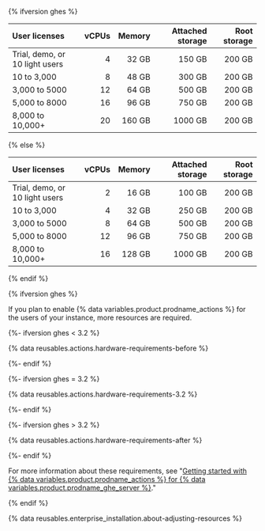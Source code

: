 {% ifversion ghes %}

| User licenses | vCPUs | Memory | Attached storage | Root storage |
| :- | -: | -: | -: | -: |
| Trial, demo, or 10 light users | 4 | 32 GB | 150 GB | 200 GB |
| 10 to 3,000  | 8 | 48 GB | 300 GB | 200 GB |
| 3,000 to 5000 | 12 | 64 GB | 500 GB | 200 GB |
| 5,000 to 8000 | 16 | 96 GB | 750 GB | 200 GB |
| 8,000 to 10,000+ | 20 | 160 GB | 1000 GB | 200 GB |

{% else %}

| User licenses | vCPUs | Memory | Attached storage | Root storage |
| :- | -: | -: | -: | -: |
| Trial, demo, or 10 light users | 2 | 16 GB | 100 GB | 200 GB |
| 10 to 3,000  | 4 | 32 GB | 250 GB | 200 GB |
| 3,000 to 5000 | 8 | 64 GB | 500 GB | 200 GB |
| 5,000 to 8000 | 12 | 96 GB | 750 GB | 200 GB |
| 8,000 to 10,000+ | 16 | 128 GB | 1000 GB | 200 GB |

{% endif %}

{% ifversion ghes %}

If you plan to enable {% data variables.product.prodname_actions %} for the users of your instance, more resources are required.

{%- ifversion ghes < 3.2 %}

{% data reusables.actions.hardware-requirements-before %}

{%- endif %}

{%- ifversion ghes = 3.2 %}

{% data reusables.actions.hardware-requirements-3.2 %}

{%- endif %}

{%- ifversion ghes > 3.2 %}

{% data reusables.actions.hardware-requirements-after %}

{%- endif %}

For more information about these requirements, see "[Getting started with {% data variables.product.prodname_actions %} for {% data variables.product.prodname_ghe_server %}](/admin/github-actions/getting-started-with-github-actions-for-your-enterprise/getting-started-with-github-actions-for-github-enterprise-server#review-hardware-considerations)."

{% endif %}

{% data reusables.enterprise_installation.about-adjusting-resources %}
